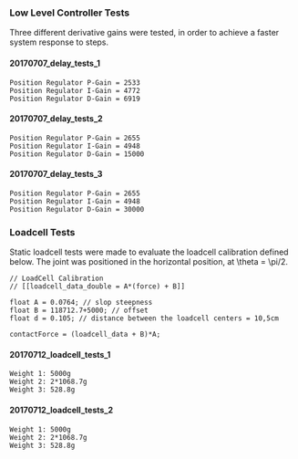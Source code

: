 ### Low Level Controller Tests
Three different derivative gains were tested, in order to achieve a faster system response to steps.

#### 20170707_delay_tests_1
	Position Regulator P-Gain = 2533
	Position Regulator I-Gain = 4772
	Position Regulator D-Gain = 6919

#### 20170707_delay_tests_2
	Position Regulator P-Gain = 2655
	Position Regulator I-Gain = 4948
	Position Regulator D-Gain = 15000

#### 20170707_delay_tests_3
	Position Regulator P-Gain = 2655
	Position Regulator I-Gain = 4948
	Position Regulator D-Gain = 30000

### Loadcell Tests
Static loadcell tests were made to evaluate the loadcell calibration defined below. The joint was positioned in the horizontal position, at \theta = \pi/2.  

	// LoadCell Calibration 
	// [[loadcell_data_double = A*(force) + B]]

	float A = 0.0764; // slop steepness
	float B = 118712.7+5000; // offset
	float d = 0.105; // distance between the loadcell centers = 10,5cm  

	contactForce = (loadcell_data + B)*A;

#### 20170712_loadcell_tests_1
	Weight 1: 5000g
	Weight 2: 2*1068.7g
	Weight 3: 528.8g

#### 20170712_loadcell_tests_2
	Weight 1: 5000g
	Weight 2: 2*1068.7g
	Weight 3: 528.8g